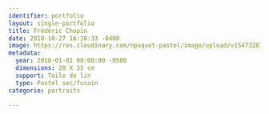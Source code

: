 ```yaml
---
identifier: portfolio
layout: single-portfolio
title: Frédéric Chopin
date: 2018-10-27 16:10:33 -0400
image: https://res.cloudinary.com/npaquet-pastel/image/upload/v1547328115/Frederic%20Chopin%2C%2011%20X%2014%20cm%2C%202018.jpg
metadata:
  year: 2018-01-01 00:00:00 -0500
  dimensions: 28 X 35 cm
  support: Toile de lin
  type: Pastel sec/fusain
categorie: portraits

---
```

